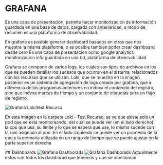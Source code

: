 # GRAFANA
Es una capa de presentación, permite hacer monitorizacion de información guardada en una base de datos. cargada con anterioridad, a modo de resumen es una plataforma de observabilidad.

En grafana es posible generar dashboard basados en otros que nos muestra la misma plataforma, o es posible tambien poder crear dashboard desde cero
Es una capa de presentacion ocmo google analytics monitorizacoin info guardada en una bd, plataforma de observabilidad 

Grafana se compone de varios logs, los cuales son tipos de archivos en los que se pueden detallar los sucesos que ocurren en el sistema, relacionados con los recursos que se utilizan. Loki, que se muestra en la imagen posterior es un sistema de agregación de logs creado por grafana, que a diferencia de los programas anteriores no indexa el contenido del registro, sino que indexa marcas de tiempo y un conjunto de etiquetas para un flujo de registro. 

<!-- Loki es un sistema de agregación de logs creado por GrafanaLabs, es escalable horizontalmente, puede contar con alta disponibilidad es una solución de supervisión líder para las métricas y las alerta, además admite datos con identificadores de clave-valor para las métricas,
 -->
![](https://i.imgur.com/NWXvNxu.png "Grafana Loki/test Recurso")

En esta imagen en la carpeta Loki - Test Recurso, se ve que existe solo un pod que se está monitoreando, del cual se puede ver (en el lado derecho), la cpu que usa, su limite y lo que se espera que use, lo mismo sucede con la ram asignada al pod. En el lado izquierdo se puede ver un promedio de la cpu y la memoria utilizada en un rango de tiempo que se puede ajustar en la parte superior derecha

## Dashboards
![](https://i.imgur.com/cRtBQta.png "Grafana Dashborads")
![](https://i.imgur.com/kxFHcRJ.png "Grafana Dashborads")
Actualmente estos son todos los dashborad que tenemos y que se monitorean